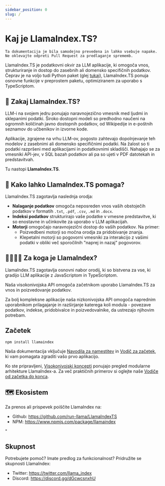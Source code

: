 ```yaml
---
sidebar_position: 0
slug: /
---
```


# Kaj je LlamaIndex.TS?

`Ta dokumentacija je bila samodejno prevedena in lahko vsebuje napake. Ne oklevajte odpreti Pull Request za predlaganje sprememb.`

LlamaIndex.TS je podatkovni okvir za LLM aplikacije, ki omogoča vnos, strukturiranje in dostop do zasebnih ali domensko specifičnih podatkov. Čeprav je na voljo tudi Python paket (glej [tukaj](https://docs.llamaindex.ai/en/stable/)), LlamaIndex.TS ponuja osnovne funkcije v preprostem paketu, optimiziranem za uporabo s TypeScriptom.

## 🚀 Zakaj LlamaIndex.TS?

LLM-i na svojem jedru ponujajo naravnojezično vmesnik med ljudmi in sklepanimi podatki. Široko dostopni modeli so predhodno naučeni na ogromnih količinah javno dostopnih podatkov, od Wikipedije in e-poštnih seznamov do učbenikov in izvorne kode.

Aplikacije, zgrajene na vrhu LLM-ov, pogosto zahtevajo dopolnjevanje teh modelov z zasebnimi ali domensko specifičnimi podatki. Na žalost so ti podatki razpršeni med aplikacijami in podatkovnimi skladišči. Nahajajo se za vmesniki API-jev, v SQL bazah podatkov ali pa so ujeti v PDF datotekah in predstavitvah.

Tu nastopi **LlamaIndex.TS**.

## 🦙 Kako lahko LlamaIndex.TS pomaga?

LlamaIndex.TS zagotavlja naslednja orodja:

- **Nalaganje podatkov** omogoča neposreden vnos vaših obstoječih podatkov v formatih `.txt`, `.pdf`, `.csv`, `.md` in `.docx`.
- **Indeksi podatkov** strukturirajo vaše podatke v vmesne predstavitve, ki so enostavne in učinkovite za uporabo v LLM aplikacijah.
- **Motorji** omogočajo naravnojezični dostop do vaših podatkov. Na primer:
  - Poizvedbeni motorji so močna orodja za pridobivanje znanja.
  - Klepetalni motorji so pogovorni vmesniki za interakcijo z vašimi podatki v obliki več sporočilnih "naprej in nazaj" pogovorov.

## 👨‍👩‍👧‍👦 Za koga je LlamaIndex?

LlamaIndex.TS zagotavlja osnovni nabor orodij, ki so bistvena za vse, ki gradijo LLM aplikacije z JavaScriptom in TypeScriptom.

Naša visokonivojska API omogoča začetnikom uporabo LlamaIndex.TS za vnos in poizvedovanje podatkov.

Za bolj kompleksne aplikacije naša nizkonivojska API omogoča naprednim uporabnikom prilagajanje in razširjanje katerega koli modula - povezave podatkov, indekse, pridobivalce in poizvedovalnike, da ustrezajo njihovim potrebam.

## Začetek

`npm install llamaindex`

Naša dokumentacija vključuje [Navodila za namestitev](./installation.mdx) in [Vodič za začetek](./starter.md), ki vam pomagata zgraditi vašo prvo aplikacijo.

Ko ste pripravljeni, [Visokonivojski koncepti](./getting_started/concepts.md) ponujajo pregled modularne arhitekture LlamaIndex-a. Za več praktičnih primerov si oglejte naše [Vodiče od začetka do konca](./end_to_end.md).

## 🗺️ Ekosistem

Za prenos ali prispevek poiščite LlamaIndex na:

- Github: https://github.com/run-llama/LlamaIndexTS
- NPM: https://www.npmjs.com/package/llamaindex

"

## Skupnost

Potrebujete pomoč? Imate predlog za funkcionalnost? Pridružite se skupnosti LlamaIndex:

- Twitter: https://twitter.com/llama_index
- Discord: https://discord.gg/dGcwcsnxhU
